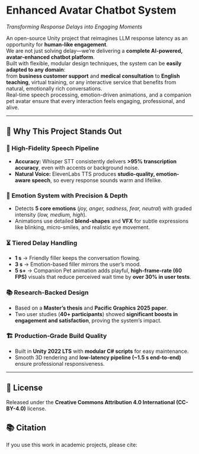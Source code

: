 # Enhanced Avatar Chatbot System
*Transforming Response Delays into Engaging Moments*

An open-source Unity project that reimagines LLM response latency as an opportunity for **human-like engagement**.  
We are not just solving delay—we’re delivering a **complete AI-powered, avatar-enhanced chatbot platform**.  
Built with flexible, modular design techniques, the system can be **easily adapted to any domain**:  
from **business customer support** and **medical consultation** to **English teaching**, virtual training, or any interactive service that benefits from natural, emotionally rich conversations.  
Real-time speech processing, emotion-driven animations, and a companion pet avatar ensure that every interaction feels engaging, professional, and alive.

---

## 🌟 Why This Project Stands Out

### 🎤 High-Fidelity Speech Pipeline
- **Accuracy:** Whisper STT consistently delivers **>95% transcription accuracy**, even with accents or background noise.  
- **Natural Voice:** ElevenLabs TTS produces **studio-quality, emotion-aware speech**, so every response sounds warm and lifelike.

### 💫 Emotion System with Precision & Depth
- Detects **5 core emotions** (*joy, anger, sadness, fear, neutral*) with graded intensity (*low, medium, high*).  
- Animations use detailed **blend-shapes** and **VFX** for subtle expressions like blinking, micro-smiles, and realistic eye movement.

### ⏳ Tiered Delay Handling
- **1 s** → Friendly filler keeps the conversation flowing.  
- **3 s** → Emotion-based filler mirrors the user’s mood.  
- **5 s+** → Companion Pet animation adds playful, **high-frame-rate (60 FPS)** visuals that reduce perceived wait time by **over 30% in user tests**.

### 📚 Research-Backed Design
- Based on a **Master’s thesis** and **Pacific Graphics 2025 paper**.  
- Two user studies (**40+ participants**) showed **significant boosts in engagement and satisfaction**, proving the system’s impact.

### 🏗 Production-Grade Build Quality
- Built in **Unity 2022 LTS** with **modular C# scripts** for easy maintenance.  
- Smooth 3D rendering and **low-latency pipeline (~1.5 s end-to-end)** ensure professional responsiveness.

---

## 📄 License
Released under the **Creative Commons Attribution 4.0 International (CC-BY-4.0)** license.

## 📚 Citation
If you use this work in academic projects, please cite:

